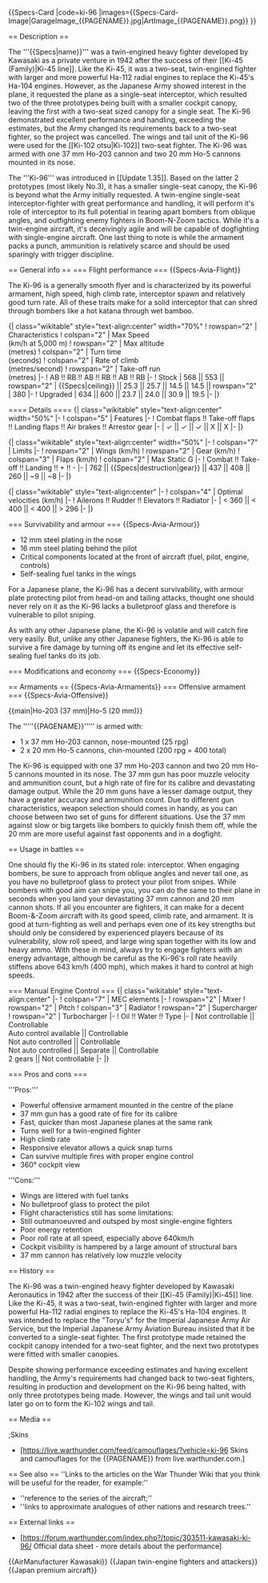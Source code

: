 {{Specs-Card
|code=ki-96
|images={{Specs-Card-Image|GarageImage_{{PAGENAME}}.jpg|ArtImage_{{PAGENAME}}.png}}
}}

== Description ==
<!-- ''In the description, the first part should be about the history of and the creation and combat usage of the aircraft, as well as its key features. In the second part, tell the reader about the aircraft in the game. Insert a screenshot of the vehicle, so that if the novice player does not remember the vehicle by name, he will immediately understand what kind of vehicle the article is talking about.'' -->
The '''{{Specs|name}}''' was a twin-engined heavy fighter developed by Kawasaki as a private venture in 1942 after the success of their [[Ki-45 (Family)|Ki-45 line]]. Like the Ki-45, it was a two-seat, twin-engined fighter with larger and more powerful Ha-112 radial engines to replace the Ki-45's Ha-104 engines. However, as the Japanese Army showed interest in the plane, it requested the plane as a single-seat interceptor, which resulted two of the three prototypes being built with a smaller cockpit canopy, leaving the first with a two-seat sized canopy for a single seat. The Ki-96 demonstrated excellent performance and handling, exceeding the estimates, but the Army changed its requirements back to a two-seat fighter, so the project was cancelled. The wings and tail unit of the Ki-96 were used for the [[Ki-102 otsu|Ki-102]] two-seat fighter. The Ki-96 was armed with one 37 mm Ho-203 cannon and two 20 mm Ho-5 cannons mounted in its nose.

The '''Ki-96''' was introduced in [[Update 1.35]]. Based on the latter 2 prototypes (most likely No.3), it has a smaller single-seat canopy, the Ki-96 is beyond what the Army initially requested. A twin-engine single-seat interceptor-fighter with great performance and handling, it will perform it's role of interceptor to its full potential in tearing apart bombers from oblique angles, and outfighting enemy fighters in Boom-N-Zoom tactics. While it's a twin-engine aircraft, it's deceivingly agile and will be capable of dogfighting with single-engine aircraft. One last thing to note is while the armament packs a punch, ammunition is relatively scarce and should be used sparingly with trigger discipline.

== General info ==
=== Flight performance ===
{{Specs-Avia-Flight}}
<!-- ''Describe how the aircraft behaves in the air. Speed, manoeuvrability, acceleration and allowable loads - these are the most important characteristics of the vehicle.'' -->

The Ki-96 is a generally smooth flyer and is characterized by its powerful armament, high speed, high climb rate, interceptor spawn and relatively good turn rate. All of these traits make for a solid interceptor that can shred through bombers like a hot katana through wet bamboo.

{| class="wikitable" style="text-align:center" width="70%"
! rowspan="2" | Characteristics
! colspan="2" | Max Speed<br>(km/h at 5,000 m)
! rowspan="2" | Max altitude<br>(metres)
! colspan="2" | Turn time<br>(seconds)
! colspan="2" | Rate of climb<br>(metres/second)
! rowspan="2" | Take-off run<br>(metres)
|-
! AB !! RB !! AB !! RB !! AB !! RB
|-
! Stock
| 568 || 553 || rowspan="2" | {{Specs|ceiling}} || 25.3 || 25.7 || 14.5 || 14.5 || rowspan="2" | 380
|-
! Upgraded
| 634 || 600 || 23.7 || 24.0 || 30.9 || 19.5
|-
|}

==== Details ====
{| class="wikitable" style="text-align:center" width="50%"
|-
! colspan="5" | Features
|-
! Combat flaps !! Take-off flaps !! Landing flaps !! Air brakes !! Arrestor gear
|-
| ✓ || ✓ || ✓ || X || X     <!-- ✓ -->
|-
|}

{| class="wikitable" style="text-align:center" width="50%"
|-
! colspan="7" | Limits
|-
! rowspan="2" | Wings (km/h)
! rowspan="2" | Gear (km/h)
! colspan="3" | Flaps (km/h)
! colspan="2" | Max Static G
|-
! Combat !! Take-off !! Landing !! + !! -
|-
| 762 <!-- {{Specs|destruction|body}} --> || {{Specs|destruction|gear}} || 437 || 408 || 260 || ~9 || ~8
|-
|}

{| class="wikitable" style="text-align:center"
|-
! colspan="4" | Optimal velocities (km/h)
|-
! Ailerons !! Rudder !! Elevators !! Radiator
|-
| < 360 || < 400 || < 400 || > 296
|-
|}

=== Survivability and armour ===
{{Specs-Avia-Armour}}
<!-- ''Examine the survivability of the aircraft. Note how vulnerable the structure is and how secure the pilot is, whether the fuel tanks are armoured, etc. Describe the armour, if there is any, and also mention the vulnerability of other critical aircraft systems.'' -->

* 12 mm steel plating in the nose
* 16 mm steel plating behind the pilot
* Critical components located at the front of aircraft (fuel, pilot, engine, controls)
* Self-sealing fuel tanks in the wings

For a Japanese plane, the Ki-96 has a decent survivability, with armour plate protecting pilot from head-on and tailing attacks, thought one should never rely on it as the Ki-96 lacks a bulletproof glass and therefore is vulnerable to pilot sniping.

As with any other Japanese plane, the Ki-96 is volatile and will catch fire very easily. But, unlike any other Japanese fighters, the Ki-96 is able to survive a fire damage by turning off its engine and let its effective self-sealing fuel tanks do its job.

=== Modifications and economy ===
{{Specs-Economy}}

== Armaments ==
{{Specs-Avia-Armaments}}
=== Offensive armament ===
{{Specs-Avia-Offensive}}
<!-- ''Describe the offensive armament of the aircraft, if any. Describe how effective the cannons and machine guns are in a battle, and also what belts or drums are better to use. If there is no offensive weaponry, delete this subsection.'' -->
{{main|Ho-203 (37 mm)|Ho-5 (20 mm)}}

The '''''{{PAGENAME}}''''' is armed with:

* 1 x 37 mm Ho-203 cannon, nose-mounted (25 rpg)
* 2 x 20 mm Ho-5 cannons, chin-mounted (200 rpg = 400 total)

The Ki-96 is equipped with one 37 mm Ho-203 cannon and two 20 mm Ho-5 cannons mounted in its nose. The 37 mm gun has poor muzzle velocity and ammunition count, but a high rate of fire for its calibre and devastating damage output. While the 20 mm guns have a lesser damage output, they have a greater accuracy and ammunition count. Due to different gun characteristics, weapon selection should comes in handy, as you can choose between two set of guns for different situations. Use the 37 mm against slow or big targets like bombers to quickly finish them off, while the 20 mm are more useful against fast opponents and in a dogfight.

== Usage in battles ==
<!-- ''Describe the tactics of playing in the aircraft, the features of using aircraft in a team and advice on tactics. Refrain from creating a "guide" - do not impose a single point of view, but instead, give the reader food for thought. Examine the most dangerous enemies and give recommendations on fighting them. If necessary, note the specifics of the game in different modes (AB, RB, SB).'' -->

One should fly the Ki-96 in its stated role: interceptor. When engaging bombers, be sure to approach from oblique angles and never tail one, as you have no bulletproof glass to protect your pilot from snipes. While bombers with good aim can snipe you, you can do the same to their plane in seconds when you land your devastating 37 mm cannon and 20 mm cannon shots. If all you encounter are fighters, it can make for a decent Boom-&-Zoom aircraft with its good speed, climb rate, and armament. It is good at turn-fighting as well and perhaps even one of its key strengths but should only be considered by experienced players because of its vulnerability, slow roll speed, and large wing span together with its low and heavy ammo. With these in mind, always try to engage fighters with an energy advantage, although be careful as the Ki-96's roll rate heavily stiffens above 643 km/h (400 mph), which makes it hard to control at high speeds.

=== Manual Engine Control ===
{| class="wikitable" style="text-align:center"
|-
! colspan="7" | MEC elements
|-
! rowspan="2" | Mixer
! rowspan="2" | Pitch
! colspan="3" | Radiator
! rowspan="2" | Supercharger
! rowspan="2" | Turbocharger
|-
! Oil !! Water !! Type
|-
| Not controllable || Controllable<br>Auto control available || Controllable<br>Not auto controlled || Controllable<br>Not auto controlled || Separate || Controllable<br>2 gears || Not controllable
|-
|}

=== Pros and cons ===
<!-- ''Summarise and briefly evaluate the vehicle in terms of its characteristics and combat effectiveness. Mark its pros and cons in the bulleted list. Try not to use more than 6 points for each of the characteristics. Avoid using categorical definitions such as "bad", "good" and the like - use substitutions with softer forms such as "inadequate" and "effective".'' -->

'''Pros:'''

* Powerful offensive armament mounted in the centre of the plane
* 37 mm gun has a good rate of fire for its calibre
* Fast, quicker than most Japanese planes at the same rank
* Turns well for a twin-engined fighter
* High climb rate
* Responsive elevator allows a quick snap turns
* Can survive multiple fires with proper engine control
* 360° cockpit view

'''Cons:'''

* Wings are littered with fuel tanks
* No bulletproof glass to protect the pilot
* Flight characteristics still has some limitations:
* Still outmanoeuvred and outsped by most single-engine fighters
* Poor energy retention
* Poor roll rate at all speed, especially above 640km/h
* Cockpit visibility is hampered by a large amount of structural bars
* 37 mm cannon has relatively low muzzle velocity

== History ==
<!-- ''Describe the history of the creation and combat usage of the aircraft in more detail than in the introduction. If the historical reference turns out to be too long, take it to a separate article, taking a link to the article about the vehicle and adding a block "/History" (example: <nowiki>https://wiki.warthunder.com/(Vehicle-name)/History</nowiki>) and add a link to it here using the <code>main</code> template. Be sure to reference text and sources by using <code><nowiki><ref></ref></nowiki></code>, as well as adding them at the end of the article with <code><nowiki><references /></nowiki></code>. This section may also include the vehicle's dev blog entry (if applicable) and the in-game encyclopedia description (under <code><nowiki>=== In-game description ===</nowiki></code>, also if applicable).'' -->
The Ki-96 was a twin-engined heavy fighter developed by Kawasaki Aeronautics in 1942 after the success of their [[Ki-45 (Family)|Ki-45]] line. Like the Ki-45, it was a two-seat, twin-engined fighter with larger and more powerful Ha-112 radial engines to replace the Ki-45's Ha-104 engines. It was intended to replace the "Toryu's" for the Imperial Japanese Army Air Service, but the Imperial Japanese Army Aviation Bureau insisted that it be converted to a single-seat fighter. The first prototype made retained the cockpit canopy intended for a two-seat fighter, and the next two prototypes were fitted with smaller canopies.

Despite showing performance exceeding estimates and having excellent handling, the Army's requirements had changed back to two-seat fighters, resulting in production and development on the Ki-96 being halted, with only three prototypes being made. However, the wings and tail unit would later go on to form the Ki-102 wings and tail.

== Media ==
<!-- ''Excellent additions to the article would be video guides, screenshots from the game, and photos.'' -->

;Skins

* [https://live.warthunder.com/feed/camouflages/?vehicle=ki-96 Skins and camouflages for the {{PAGENAME}} from live.warthunder.com.]

== See also ==
''Links to the articles on the War Thunder Wiki that you think will be useful for the reader, for example:''

* ''reference to the series of the aircraft;''
* ''links to approximate analogues of other nations and research trees.''

== External links ==
<!-- ''Paste links to sources and external resources, such as:''
* ''topic on the official game forum;''
* ''other literature.'' -->

* [https://forum.warthunder.com/index.php?/topic/303511-kawasaki-ki-96/ Official data sheet - more details about the performance]

{{AirManufacturer Kawasaki}}
{{Japan twin-engine fighters and attackers}}
{{Japan premium aircraft}}